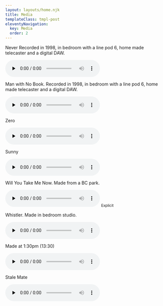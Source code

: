 ```yaml
---
layout: layouts/home.njk
title: Media
templateClass: tmpl-post
eleventyNavigation:
  key: Media
  order: 2
---
```


Never
Recorded in 1998, in bedroom with a line pod 6, home made telecaster and a digital DAW.

<audio controls preload="none">
<source src="/media/never.mp3" type="audio/mp3">
</audio>

Man with No Book.
Recorded in 1998, in bedroom with a line pod 6, home made telecaster and a digital DAW.

<audio controls preload="none">
<source src="/media/man-with-no-book.mp3" type="audio/mp3">
</audio>

Zero

<audio controls preload="none">
<source src="/media/1_zero.mp3" type="audio/mp3">
</audio>

Sunny

<audio controls preload="none">
<source src="/media/2_sunny.mp3" type="audio/mp3">
</audio>

Will You Take Me Now. Made from a BC park.

<audio controls preload="none">
<source src="/media/3_will_you.mp3" type="audio/mp3">
</audio>
<small>Explicit</small>

Whistler. Made in bedroom studio.

<audio controls preload="none">
<source src="/media/4_whistler.mp3" type="audio/mp3">
</audio>

Made at 1:30pm (13:30)

<audio controls preload="none">
<source src="/media/5_1330.mp3" type="audio/mp3">
</audio>

Stale Mate

<audio controls preload="none">
<source src="/media/6_slate_mate.mp3" type="audio/mp3">
